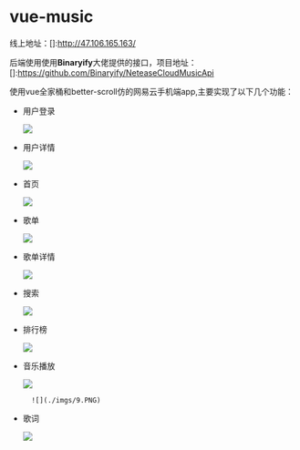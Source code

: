 # vue-music

线上地址：[]:http://47.106.165.163/

后端使用使用**Binaryify**大佬提供的接口，项目地址：[]:https://github.com/Binaryify/NeteaseCloudMusicApi

使用vue全家桶和better-scroll仿的网易云手机端app,主要实现了以下几个功能：

* 用户登录

  ![](./imgs/1.PNG)

* 用户详情

  ![](./imgs/10.PNG)

* 首页

  ![](./imgs/2.PNG)

* 歌单

  ![](./imgs/3.PNG)

* 歌单详情

  ![](./imgs/4.PNG)

* 搜索

  ![](./imgs/6.PNG)

* 排行榜

  ![](./imgs/5.PNG)

* 音乐播放

  ![](./imgs/7.PNG)

    	![](./imgs/9.PNG)

* 歌词

  ![](./imgs/8.PNG)